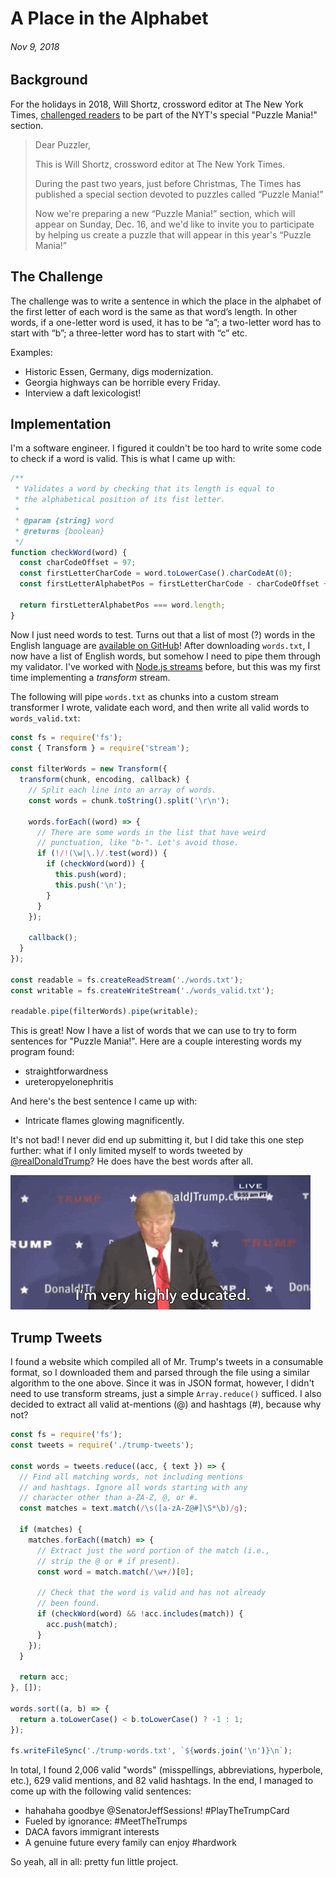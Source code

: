 # A Place in the Alphabet
###### Nov 9, 2018

## Background

For the holidays in 2018, Will Shortz, crossword editor at The New York Times, [challenged readers](https://www.nytimes.com/crosswords/alphabet2018) to be part of the NYT's special "Puzzle Mania!" section.

> Dear Puzzler,
>
> This is Will Shortz, crossword editor at The New York Times.
>
> During the past two years, just before Christmas, The Times has published a special section devoted to puzzles called “Puzzle Mania!”
>
> Now we're preparing a new “Puzzle Mania!” section, which will appear on Sunday, Dec. 16, and we'd like to invite you to participate by helping us create a puzzle that will appear in this year's “Puzzle Mania!”

## The Challenge

The challenge was to write a sentence in which the place in the alphabet of the first letter of each word is the same as that word’s length. In other words, if a one-letter word is used, it has to be “a”; a two-letter word has to start with “b”; a three-letter word has to start with “c” etc.

Examples:

- Historic Essen, Germany, digs modernization.
- Georgia highways can be horrible every Friday.
- Interview a daft lexicologist!

## Implementation

I'm a software engineer. I figured it couldn't be too hard to write some code to check if a word is valid. This is what I came up with:

```js
/**
 * Validates a word by checking that its length is equal to
 * the alphabetical position of its fist letter.
 *
 * @param {string} word
 * @returns {boolean}
 */
function checkWord(word) {
  const charCodeOffset = 97;
  const firstLetterCharCode = word.toLowerCase().charCodeAt(0);
  const firstLetterAlphabetPos = firstLetterCharCode - charCodeOffset + 1;

  return firstLetterAlphabetPos === word.length;
}
```

Now I just need words to test. Turns out that a list of most (?) words in the English language are [available on GitHub](https://github.com/dwyl/english-words)! After downloading `words.txt`, I now have a list of English words, but somehow I need to pipe them through my validator. I've worked with [Node.js streams](https://nodejs.org/api/stream.html) before, but this was my first time implementing a _transform_ stream.

The following will pipe `words.txt` as chunks into a custom stream transformer I wrote, validate each word, and then write all valid words to `words_valid.txt`:

```js
const fs = require('fs');
const { Transform } = require('stream');

const filterWords = new Transform({
  transform(chunk, encoding, callback) {
    // Split each line into an array of words.
    const words = chunk.toString().split('\r\n');

    words.forEach((word) => {
      // There are some words in the list that have weird
      // punctuation, like "b-". Let's avoid those.
      if (!/!(\w|\.)/.test(word)) {
        if (checkWord(word)) {
          this.push(word);
          this.push('\n');
        }
      }
    });

    callback();
  }
});

const readable = fs.createReadStream('./words.txt');
const writable = fs.createWriteStream('./words_valid.txt');

readable.pipe(filterWords).pipe(writable);
```

This is great! Now I have a list of words that we can use to try to form sentences for "Puzzle Mania!". Here are a couple interesting words my program found:

* straightforwardness
* ureteropyelonephritis

And here's the best sentence I came up with:

* Intricate flames glowing magnificently.

It's not bad! I never did end up submitting it, but I did take this one step further: what if I only limited myself to words tweeted by [@realDonaldTrump](https://twitter.com/realdonaldtrump)? He does have the best words after all.

![](./img/trump-best-words.gif)


## Trump Tweets

I found a website which compiled all of Mr. Trump's tweets in a consumable format, so I downloaded them and parsed through the file using a similar algorithm to the one above. Since it was in JSON format, however, I didn't need to use transform streams, just a simple `Array.reduce()` sufficed. I also decided to extract all valid at-mentions (@) and hashtags (#), because why not?

```js
const fs = require('fs');
const tweets = require('./trump-tweets');

const words = tweets.reduce((acc, { text }) => {
  // Find all matching words, not including mentions
  // and hashtags. Ignore all words starting with any
  // character other than a-ZA-Z, @, or #.
  const matches = text.match(/\s([a-zA-Z@#]\S*\b)/g);

  if (matches) {
    matches.forEach((match) => {
      // Extract just the word portion of the match (i.e.,
      // strip the @ or # if present).
      const word = match.match(/\w+/)[0];

      // Check that the word is valid and has not already
      // been found.
      if (checkWord(word) && !acc.includes(match)) {
        acc.push(match);
      }
    });
  }

  return acc;
}, []);

words.sort((a, b) => {
  return a.toLowerCase() < b.toLowerCase() ? -1 : 1;
});

fs.writeFileSync('./trump-words.txt', `${words.join('\n')}\n`);
```

In total, I found 2,006 valid "words" (misspellings, abbreviations, hyperbole, etc.), 629 valid mentions, and 82 valid hashtags. In the end, I managed to come up with the following valid sentences:

* hahahaha goodbye @SenatorJeffSessions! #PlayTheTrumpCard
* Fueled by ignorance: #MeetTheTrumps
* DACA favors immigrant interests
* A genuine future every family can enjoy #hardwork

So yeah, all in all: pretty fun little project.

